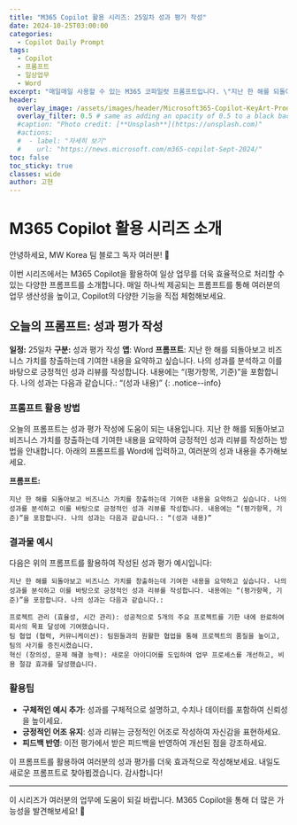 ```yaml
---
title: "M365 Copilot 활용 시리즈: 25일차 성과 평가 작성"
date: 2024-10-25T03:00:00
categories:
  - Copilot Daily Prompt
tags:
  - Copilot
  - 프롬프트
  - 일상업무
  - Word
excerpt: "매일매일 사용할 수 있는 M365 코파일럿 프롬프트입니다. \"지난 한 해를 되돌아보고 비즈니스 가치를 창출하는데 기여한 내용을 요약하고 싶습니다. 나의 성과를 분석하고 이를 바탕으로 긍정적인 성과 리뷰를 작성합니다. 내용에는 “(평가항목, 기준)”을 포함합니다. 나의 성과는 다음과 같습니다.: "(성과 내용)"\""
header:
  overlay_image: /assets/images/header/Microsoft365-Copilot-KeyArt-Productivity-6K-01.png
  overlay_filter: 0.5 # same as adding an opacity of 0.5 to a black background
  #caption: "Photo credit: [**Unsplash**](https://unsplash.com)"
  #actions:
  #  - label: "자세히 보기"
  #    url: "https://news.microsoft.com/m365-copilot-Sept-2024/"
toc: false
toc_sticky: true
classes: wide
author: 고현
---
```


# M365 Copilot 활용 시리즈 소개

안녕하세요, MW Korea 팀 블로그 독자 여러분! 🎉

이번 시리즈에서는 M365 Copilot을 활용하여 일상 업무를 더욱 효율적으로 처리할 수 있는 다양한 프롬프트를 소개합니다. 매일 하나씩 제공되는 프롬프트를 통해 여러분의 업무 생산성을 높이고, Copilot의 다양한 기능을 직접 체험해보세요.

## 오늘의 프롬프트: 성과 평가 작성

**일정:** 25일차
**구분:** 성과 평가 작성
**앱**: Word
**프롬프트**: 지난 한 해를 되돌아보고 비즈니스 가치를 창출하는데 기여한 내용을 요약하고 싶습니다. 나의 성과를 분석하고 이를 바탕으로 긍정적인 성과 리뷰를 작성합니다. 내용에는 “(평가항목, 기준)”을 포함합니다. 나의 성과는 다음과 같습니다.: “(성과 내용)”
{: .notice--info}

### 프롬프트 활용 방법
오늘의 프롬프트는 성과 평가 작성에 도움이 되는 내용입니다. 지난 한 해를 되돌아보고 비즈니스 가치를 창출하는데 기여한 내용을 요약하여 긍정적인 성과 리뷰를 작성하는 방법을 안내합니다. 아래의 프롬프트를 Word에 입력하고, 여러분의 성과 내용을 추가해보세요.

**프롬프트:**
```
지난 한 해를 되돌아보고 비즈니스 가치를 창출하는데 기여한 내용을 요약하고 싶습니다. 나의 성과를 분석하고 이를 바탕으로 긍정적인 성과 리뷰를 작성합니다. 내용에는 “(평가항목, 기준)”을 포함합니다. 나의 성과는 다음과 같습니다.: “(성과 내용)”
```

### 결과물 예시
다음은 위의 프롬프트를 활용하여 작성된 성과 평가 예시입니다:
```
지난 한 해를 되돌아보고 비즈니스 가치를 창출하는데 기여한 내용을 요약하고 싶습니다. 나의 성과를 분석하고 이를 바탕으로 긍정적인 성과 리뷰를 작성합니다. 내용에는 “(평가항목, 기준)”을 포함합니다. 나의 성과는 다음과 같습니다.:

프로젝트 관리 (효율성, 시간 관리): 성공적으로 5개의 주요 프로젝트를 기한 내에 완료하여 회사의 목표 달성에 기여했습니다.
팀 협업 (협력, 커뮤니케이션): 팀원들과의 원활한 협업을 통해 프로젝트의 품질을 높이고, 팀의 사기를 증진시켰습니다.
혁신 (창의성, 문제 해결 능력): 새로운 아이디어를 도입하여 업무 프로세스를 개선하고, 비용 절감 효과를 달성했습니다.
```

### 활용팁
- **구체적인 예시 추가**: 성과를 구체적으로 설명하고, 수치나 데이터를 포함하여 신뢰성을 높이세요.
- **긍정적인 어조 유지**: 성과 리뷰는 긍정적인 어조로 작성하여 자신감을 표현하세요.
- **피드백 반영**: 이전 평가에서 받은 피드백을 반영하여 개선된 점을 강조하세요.

이 프롬프트를 활용하여 여러분의 성과 평가를 더욱 효과적으로 작성해보세요. 내일도 새로운 프롬프트로 찾아뵙겠습니다. 감사합니다!

---

이 시리즈가 여러분의 업무에 도움이 되길 바랍니다. M365 Copilot을 통해 더 많은 가능성을 발견해보세요! 🚀

